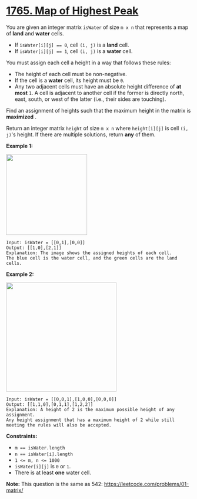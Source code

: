 # [1765. Map of Highest Peak](https://leetcode.com/problems/map-of-highest-peak/description/?envType=daily-question&envId=2025-01-22)

You are given an integer matrix `isWater` of size `m x n` that represents a map of **land**  and **water**  cells.

- If `isWater[i][j] == 0`, cell `(i, j)` is a **land**  cell.
- If `isWater[i][j] == 1`, cell `(i, j)` is a **water**  cell.

You must assign each cell a height in a way that follows these rules:

- The height of each cell must be non-negative.
- If the cell is a **water**  cell, its height must be `0`.
- Any two adjacent cells must have an absolute height difference of **at most**  `1`. A cell is adjacent to another cell if the former is directly north, east, south, or west of the latter (i.e., their sides are touching).

Find an assignment of heights such that the maximum height in the matrix is **maximized** .

Return an integer matrix `height` of size `m x n` where `height[i][j]` is cell `(i, j)`'s height. If there are multiple solutions, return **any**  of them.

**Example 1:** 

**<img alt="" src="https://assets.leetcode.com/uploads/2021/01/10/screenshot-2021-01-11-at-82045-am.png" style="width: 220px; height: 219px;">** 

```
Input: isWater = [[0,1],[0,0]]
Output: [[1,0],[2,1]]
Explanation: The image shows the assigned heights of each cell.
The blue cell is the water cell, and the green cells are the land cells.
```

**Example 2:** 

**<img alt="" src="https://assets.leetcode.com/uploads/2021/01/10/screenshot-2021-01-11-at-82050-am.png" style="width: 300px; height: 296px;">** 

```
Input: isWater = [[0,0,1],[1,0,0],[0,0,0]]
Output: [[1,1,0],[0,1,1],[1,2,2]]
Explanation: A height of 2 is the maximum possible height of any assignment.
Any height assignment that has a maximum height of 2 while still meeting the rules will also be accepted.
```

**Constraints:** 

- `m == isWater.length`
- `n == isWater[i].length`
- `1 <= m, n <= 1000`
- `isWater[i][j]` is `0` or `1`.
- There is at least **one**  water cell.

**Note:**  This question is the same as 542: <a href="https://leetcode.com/problems/01-matrix/description/" target="_blank">https://leetcode.com/problems/01-matrix/</a>